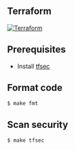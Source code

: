 ## Terraform

[![Terraform](https://github.com/nnthanh101/terraform/actions/workflows/terraform.yml/badge.svg)](https://github.com/nnthanh101/terraform/actions/workflows/terraform.yml)
## Prerequisites

- Install [tfsec](https://github.com/tfsec/tfsec)

## Format code
```
$ make fmt
```

## Scan security
```
$ make tfsec
```

